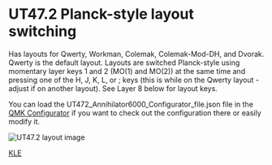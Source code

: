 # UT47.2 Planck-style layout switching

Has layouts for Qwerty, Workman, Colemak, Colemak-Mod-DH, and Dvorak. Qwerty is the default layout. Layouts are switched Planck-style using momentary layer keys 1 and 2 (MO(1) and MO(2)) at the same time and pressing one of the H, J, K, L, or ; keys (this is while on the Qwerty layout - adjust if on another layout). See Layer 8 below for layout keys.

You can load the UT472_Annihilator6000_Configurator_file.json file in the [QMK Configurator](https://config.qmk.fm/#/ut472/LAYOUT) if you want to check out the configuration there or easily modify it.

![UT47.2 layout image](https://i.imgur.com/lICX4uz.png)

[KLE](http://www.keyboard-layout-editor.com/##@@_y:0%3B&=Esc&=Q&=W&=E&=R&=T&=Y&=U&=I&=O&=P&_w:1.5%3B&=Back%20Space&_x:0.25&a:4&f:4&w:4&h:4&d:true%3B&=%3Cb%3EGNAP!%3C%2F%2Fb%3E%3Cp%3E%3Cp%3EMinimum%20stagger%3Cp%3E47%20key%20layout%3B&@_a:7&f:3&w:1.25%3B&=Tab&=A&=S&=D&=F&=G&=H&=J&=K&=L&=%2F%3B&_w:1.25%3B&=%27%3B&@_w:1.5%3B&=Shift&=Z&=X&=C&=V&=B&=N&=M&=,&=.&=%2F%2F&=Return%3B&@=Ctrl&=Alt&=Super&=Menu&_w:1.25%3B&=%2F&dArr%2F%3B&_w:2%3B&=&_w:1.25%3B&=%2F&uArr%2F%3B&=%2F&larr%2F%3B&=%2F&darr%2F%3B&=%2F&uarr%2F%3B&=%2F&rarr%2F%3B%3B&=undefined)
